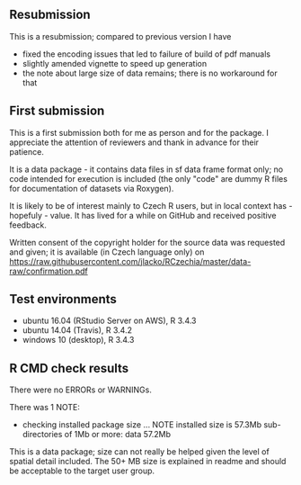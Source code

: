 ## Resubmission
This is a resubmission; compared to previous version I have

* fixed the encoding issues that led to failure of build of pdf manuals
* slightly amended vignette to speed up generation
* the note about large size of data remains; there is no workaround for that


## First submission
This is a first submission both for me as person and for the package. I appreciate the attention of reviewers and thank in advance for their patience.

It is a data package - it contains data files in sf data frame format only; no code intended for execution is included (the only "code" are dummy R files for documentation of datasets via Roxygen). 

It is likely to be of interest mainly to Czech R users, but in local context has - hopefuly - value. It has lived for a while on GitHub and received positive feedback.

Written consent of the copyright holder for the source data was requested and given; it is available (in Czech language only) on https://raw.githubusercontent.com/jlacko/RCzechia/master/data-raw/confirmation.pdf

## Test environments
* ubuntu 16.04 (RStudio Server on AWS), R 3.4.3
* ubuntu 14.04 (Travis), R 3.4.2
* windows 10 (desktop), R 3.4.3

## R CMD check results
There were no ERRORs or WARNINGs. 

There was 1 NOTE:

* checking installed package size ... NOTE
    installed size is 57.3Mb
    sub-directories of 1Mb or more:
      data  57.2Mb
    
This is a data package; size can not really be helped given the level of spatial detail included. The 50+ MB size is explained in readme and should be acceptable to the target user group.

